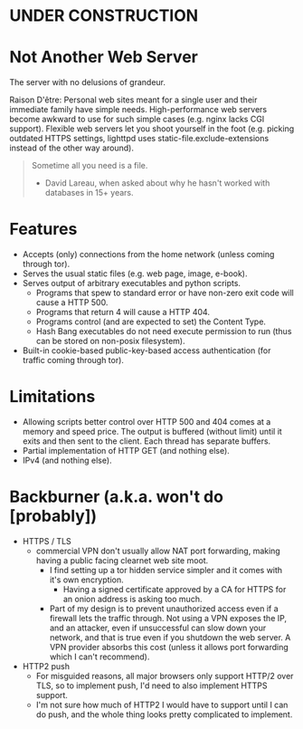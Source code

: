# UNDER CONSTRUCTION

# Not Another Web Server

The server with no delusions of grandeur.

Raison D'être: Personal web sites meant for a single user and their immediate family have simple needs. High-performance web servers become awkward to use for such simple cases (e.g. nginx lacks CGI support). Flexible web servers let you shoot yourself in the foot (e.g. picking outdated HTTPS settings, lighttpd uses static-file.exclude-extensions instead of the other way around).

> Sometime all you need is a file.
> - David Lareau, when asked about why he hasn't worked with databases in 15+ years.

# Features

* Accepts (only) connections from the home network (unless coming through tor).
* Serves the usual static files (e.g. web page, image, e-book).
* Serves output of arbitrary executables and python scripts.
	* Programs that spew to standard error or have non-zero exit code will cause a HTTP 500.
	* Programs that return 4 will cause a HTTP 404.
	* Programs control (and are expected to set) the Content Type.
	* Hash Bang executables do not need execute permission to run (thus can be stored on non-posix filesystem).
* Built-in cookie-based public-key-based access authentication (for traffic coming through tor).

# Limitations

* Allowing scripts better control over HTTP 500 and 404 comes at a memory and speed price. The output is buffered (without limit) until it exits and then sent to the client. Each thread has separate buffers.
* Partial implementation of HTTP GET (and nothing else).
* IPv4 (and nothing else).

# Backburner (a.k.a. won't do [probably])

* HTTPS / TLS
	* commercial VPN don't usually allow NAT port forwarding, making having a public facing clearnet web site moot.
		* I find setting up a tor hidden service simpler and it comes with it's own encryption.
			* Having a signed certificate approved by a CA for HTTPS for an onion address is asking too much.
		* Part of my design is to prevent unauthorized access even if a firewall lets the traffic through. Not using a VPN exposes the IP, and an attacker, even if unsuccessful can slow down your network, and that is true even if you shutdown the web server. A VPN provider absorbs this cost (unless it allows port forwarding which I can't recommend).
* HTTP2 push
	* For misguided reasons, all major browsers only support HTTP/2 over TLS, so to implement push, I'd need to also implement HTTPS support.
	* I'm not sure how much of HTTP2 I would have to support until I can do push, and the whole thing looks pretty complicated to implement.

